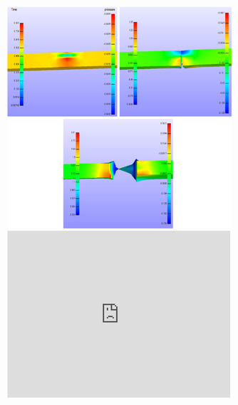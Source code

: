 
 <br>
 <img height="500" src="largedeformationteartest.png" />
 </br>
 <embed src="https://drive.google.com/viewerng/
viewer?embedded=true&url=https://github.com/kbronik2017/FEBIO2extended/blob/master/FEBioTheoryManual.pdf" width="500" height="375">
 


